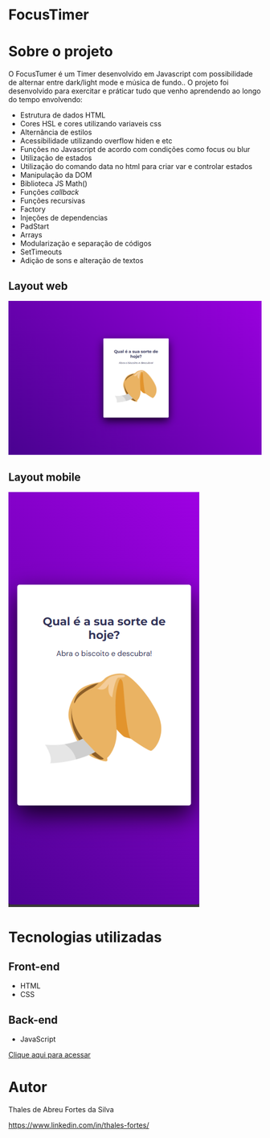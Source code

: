 # FocusTimer

# Sobre o projeto

O FocusTumer é um Timer desenvolvido em Javascript com possibilidade de alternar entre dark/light mode e música de fundo..
O projeto foi desenvolvido para exercitar e práticar tudo que venho aprendendo ao longo do tempo envolvendo:
- Estrutura de dados HTML
- Cores HSL e cores utilizando variaveis css
- Alternância de estilos
- Acessibilidade utilizando overflow hiden e etc
- Funções no Javascript de acordo com condições como focus ou blur
- Utilização de estados
- Utilização do comando data no html para criar var e controlar estados
- Manipulação da DOM
- Biblioteca JS Math()
- Funções *callback*
- Funções recursivas
- Factory
- Injeções de dependencias
- PadStart
- Arrays
- Modularização e separação de códigos
- SetTimeouts
- Adição de sons e alteração de textos

## Layout web
![Web 1](https://github.com/ThalesFortes/fortune_cookie/blob/main/src/images/Web.png)

## Layout mobile
![Mobile 1](https://github.com/ThalesFortes/fortune_cookie/blob/main/src/images/Cel.png)

# Tecnologias utilizadas

## Front-end
- HTML 
- CSS

## Back-end
- JavaScript

[Clique aqui para acessar](https://thalesfortes.github.io/fortune_cookie/)

# Autor

Thales de Abreu Fortes da Silva

https://www.linkedin.com/in/thales-fortes/
